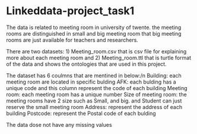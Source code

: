 # Linkeddata-project_task1

The data is related to meeting room in university of twente. the meeting rooms are distinguished in small and big meeting room that big meeting rooms are just available for teachers and researchers. 

There are two datasets: 1) Meeting_room.csv that is csv file for explaining more about each meeting room and 2) Meeting_room.ttl that is turtle format of the data and shows the ontologies that are used in this project.

The dataset has 6 coulmns that are mentined in below:/n
Building: each meeting room are located in specific bulding
AFK: each bulding has a unique code and this column represent the code of each building 
Meeting room: each meeting room has a unique number 
Size of meeting room: the meeting rooms have 2 size such as Small, and big. and Student can just reserve the small meeting room
Address: represent the address of each building
Postcode: represent the Postal code of each bulding 


The data dose not have any missing values 
